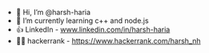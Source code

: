 - 👋 Hi, I’m @harsh-haria
- 🌱 I’m currently learning c++ and node.js
- 👍 LinkedIn - www.linkedin.com/in/harsh-haria
- 🧑‍💻 hackerrank - https://www.hackerrank.com/harsh_nh
<!-- - 👀 I’m interested in Backend -->
<!-- - 💞️ I’m looking to collaborate on ... -->
<!-- - 📫 How to reach me ...  -->

<!---
harsh-haria/harsh-haria is a ✨ special ✨ repository because its `README.md` (this file) appears on your GitHub profile.
You can click the Preview link to take a look at your changes.
--->
